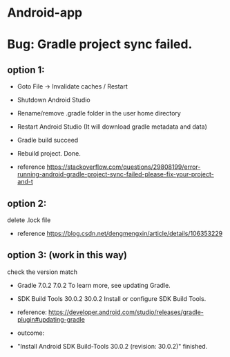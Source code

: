 # Android-app
# Bug: Gradle project sync failed.

## option 1:

- Goto File -> Invalidate caches / Restart
- Shutdown Android Studio
- Rename/remove .gradle folder in the user home directory
- Restart Android Studio (It will download gradle metadata and data)
- Gradle build succeed
- Rebuild project. Done.

- reference
https://stackoverflow.com/questions/29808199/error-running-android-gradle-project-sync-failed-please-fix-your-project-and-t


## option 2:

delete .lock file

- reference
https://blog.csdn.net/dengmengxin/article/details/106353229


## option 3: (work in this way)

check the version match

- Gradle	7.0.2	7.0.2	To learn more, see updating Gradle.
- SDK Build Tools	30.0.2	30.0.2	Install or configure SDK Build Tools.

- reference: 
https://developer.android.com/studio/releases/gradle-plugin#updating-gradle

- outcome:

- "Install Android SDK Build-Tools 30.0.2 (revision: 30.0.2)" finished.